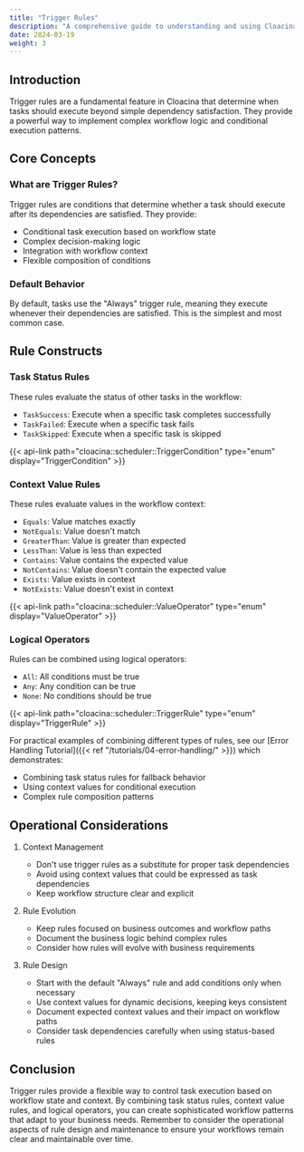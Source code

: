```yaml
---
title: "Trigger Rules"
description: "A comprehensive guide to understanding and using Cloacina's trigger rules system"
date: 2024-03-19
weight: 3
---
```



## Introduction

Trigger rules are a fundamental feature in Cloacina that determine when tasks should execute beyond simple dependency satisfaction. They provide a powerful way to implement complex workflow logic and conditional execution patterns.

## Core Concepts

### What are Trigger Rules?

Trigger rules are conditions that determine whether a task should execute after its dependencies are satisfied. They provide:

- Conditional task execution based on workflow state
- Complex decision-making logic
- Integration with workflow context
- Flexible composition of conditions

### Default Behavior

By default, tasks use the "Always" trigger rule, meaning they execute whenever their dependencies are satisfied. This is the simplest and most common case.

## Rule Constructs

### Task Status Rules
These rules evaluate the status of other tasks in the workflow:

- `TaskSuccess`: Execute when a specific task completes successfully
- `TaskFailed`: Execute when a specific task fails
- `TaskSkipped`: Execute when a specific task is skipped

{{< api-link path="cloacina::scheduler::TriggerCondition" type="enum" display="TriggerCondition" >}}

### Context Value Rules
These rules evaluate values in the workflow context:

- `Equals`: Value matches exactly
- `NotEquals`: Value doesn't match
- `GreaterThan`: Value is greater than expected
- `LessThan`: Value is less than expected
- `Contains`: Value contains the expected value
- `NotContains`: Value doesn't contain the expected value
- `Exists`: Value exists in context
- `NotExists`: Value doesn't exist in context

{{< api-link path="cloacina::scheduler::ValueOperator" type="enum" display="ValueOperator" >}}

### Logical Operators
Rules can be combined using logical operators:

- `All`: All conditions must be true
- `Any`: Any condition can be true
- `None`: No conditions should be true

{{< api-link path="cloacina::scheduler::TriggerRule" type="enum" display="TriggerRule" >}}

For practical examples of combining different types of rules, see our [Error Handling Tutorial]({{< ref "/tutorials/04-error-handling/" >}}) which demonstrates:
- Combining task status rules for fallback behavior
- Using context values for conditional execution
- Complex rule composition patterns

## Operational Considerations

1. Context Management
   - Don't use trigger rules as a substitute for proper task dependencies
   - Avoid using context values that could be expressed as task dependencies
   - Keep workflow structure clear and explicit

2. Rule Evolution
   - Keep rules focused on business outcomes and workflow paths
   - Document the business logic behind complex rules
   - Consider how rules will evolve with business requirements

3. Rule Design
   - Start with the default "Always" rule and add conditions only when necessary
   - Use context values for dynamic decisions, keeping keys consistent
   - Document expected context values and their impact on workflow paths
   - Consider task dependencies carefully when using status-based rules

## Conclusion

Trigger rules provide a flexible way to control task execution based on workflow state and context. By combining task status rules, context value rules, and logical operators, you can create sophisticated workflow patterns that adapt to your business needs. Remember to consider the operational aspects of rule design and maintenance to ensure your workflows remain clear and maintainable over time.
